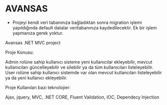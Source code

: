 # AVANSAS

* Projeyi kendi veri tabanınıza bağladıktan sonra migration işlemi yapıldığında default datalar veritabanınıza kaydedilecektir. Ek bir işlem yapmanıza gerek yoktur.

 Avansas .NET MVC project

Proje Konusu:

Admin rolüne sahip kullanıcı sisteme yeni kullanıcılar ekleyebilir, mevcut kullanıcıları güncelleyebilir ve silebilir ya da tüm kullanıcıları listeleyebilir.
User rolüne sahip kullanıcı sistemde var olan mevcut kullancıları listeleyebilir ya da yeni kullanıcı ekleyebilir.

Proje Kullanılan bazı teknolojier:

Ajax, jquery, MVC, .NET CORE, Fluent Validation, IOC, Dependecy Injection


